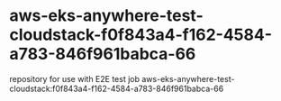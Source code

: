 # aws-eks-anywhere-test-cloudstack-f0f843a4-f162-4584-a783-846f961babca-66
repository for use with E2E test job aws-eks-anywhere-test-cloudstack:f0f843a4-f162-4584-a783-846f961babca-66
